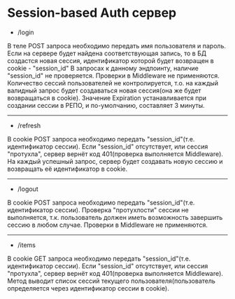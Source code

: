 # Session-based Auth сервер

* /login

В теле POST запроса необходимо передать имя пользователя и пароль. Если на сервере будет найдена соответствующая запись, то в БД создастся новая сессия, идентификатор которой будет возвращен в cookie - "session_id"
В запросах к данному эндпоинту, наличие "session_id" не проверяется.
Проверки в Middleware не применяются.
Количество сессий пользователей не контролируется, т.о. на каждый валидный запрос будет создаваться новая сессия(она же будет возвращаться в cookie).
Значение Expiration устанавливается при создании сессии в РЕПО, и по-умолчанию, составляет 3 минуты.

---

* /refresh

В cookie POST запроса необходимо передать "session_id"(т.е. идентификатор сессии). Если "session_id" отсутствует, или сессия "протухла", сервер вернёт код 401(проверка выполняется Middleware).
На каждый успешный запрос, сервер будет создавать новую сессию и возвращать её идентификатор в cookie.

---

* /logout

В cookie POST запроса необходимо передать "session_id"(т.е. идентификатор сессии). Проверка "протухлости" сессии не выполняется, т.к. пользователь должен иметь возможность завершить сессию в любом случае.
Проверки в Middleware не применяются.

---

* /items

В cookie GET запроса необходимо передать "session_id"(т.е. идентификатор сессии). Если "session_id" отсутствует, или сессия "протухла", сервер вернёт код 401(проверка выполняется Middleware).
Метод выводит список сессий текущего пользователя(пользователь определяется через идентификатор сессии в cookie).